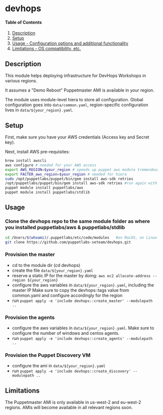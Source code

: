 # devhops

#### Table of Contents

1. [Description](#description)
2. [Setup](#setup)
3. [Usage - Configuration options and additional functionality](#usage)
4. [Limitations - OS compatibility, etc.](#limitations)

## Description

This module helps deploying infrastructure for DevHops Workshops in various regions.

It assumes a "Demo Reboot" Puppetmaster AMI is available in your region.

The module uses module-level hiera to store all configuration. Global configuration goes into `data/common.yaml`, region-specific configuration lives in `data/${your_region}.yaml`.

## Setup

First, make sure you have your AWS credentials (Access key and Secret key).

Next, install AWS pre-requisites:

```bash
brew install awscli
aws configure # needed for your AWS access
export AWS_REGION=$your_region # speeds up puppet aws module tremendously
export FACTER_aws_region=$your_region # needed for hiera
sudo /opt/puppetlabs/puppet/bin/gem install aws-sdk retries
/opt/puppetlabs/puppet/bin/gem install aws-sdk retries #run again with sudo when on MacOS, ignore error messages
puppet module install puppetlabs/aws
puppet module install puppetlabs/stdlib
```

## Usage

### Clone the devhops repo to the same module folder as where you installed puppetlabs/aws & puppetlabs/stdlib
```bash
cd /Users/$(whoami)/.puppetlabs/etc/code/modules   #on MacOS, on Linux it would be /etc/puppetlabs/code/modules
git clone https://github.com/puppetlabs-seteam/devhops.git
```

### Provision the master

- cd to the module dir (cd devhops)
- create the file `data/${your_region}.yaml`
- reserve a static IP for the master by doing: 
  `aws ec2 allocate-address --region ${your_region}`
- configure the aws variables in `data/${your_region}.yaml`, including the master IP
  Make sure to copy the devhops::tags value from common.yaml and configure accordingly for the region
- run `puppet apply -e 'include devhops::create_master' --modulepath ..`

### Provision the agents

- configure the aws variables in `data/${your_region}.yaml`. Make sure to configure the number of windows and centos agents.
- run `puppet apply -e 'include devhops::create_agents' --modulepath ..`

### Provision the Puppet Discovery VM

- configure the ami in `data/${your_region}.yaml`
- run `puppet apply -e 'include devhops::create_discovery' --modulepath ..`

## Limitations

The Puppetmaster AMI is only available in us-west-2 and eu-west-2 regions.
AMIs will become available in all relevant regions soon.

